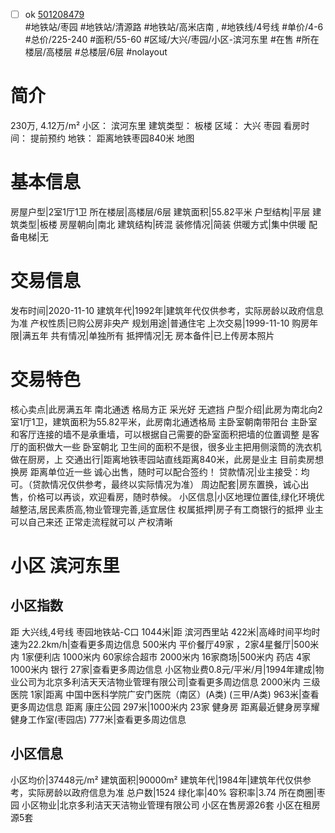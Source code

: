 - [ ] ok [501208479](https://bj.5i5j.com/ershoufang/501208479.html)  
 #地铁站/枣园 #地铁站/清源路 #地铁站/高米店南 ,  #地铁线/4号线
#单价/4-6 #总价/225-240 #面积/55-60   #区域/大兴/枣园/小区-滨河东里 #在售 #所在楼层/高楼层 #总楼层/6层 #nolayout 
# 简介 
 230万,  4.12万/m² 
小区： 滨河东里
建筑类型： 板楼
区域： 大兴 枣园
看房时间： 提前预约
地铁： 距离地铁枣园840米 地图
# 基本信息 
 房屋户型|2室1厅1卫
所在楼层|高楼层/6层
建筑面积|55.82平米
户型结构|平层
建筑类型|板楼
房屋朝向|南北
建筑结构|砖混
装修情况|简装
供暖方式|集中供暖
配备电梯|无
# 交易信息 
 发布时间|2020-11-10
建筑年代|1992年|建筑年代仅供参考，实际房龄以政府信息为准
产权性质|已购公房非央产
规划用途|普通住宅
上次交易|1999-11-10
购房年限|满五年
共有情况|单独所有
抵押情况|无
房本备件|已上传房本照片
# 交易特色 
 核心卖点|此房满五年 南北通透 格局方正 采光好 无遮挡
户型介绍|此房为南北向2室1厅1卫，建筑面积为55.82平米，此房南北通透格局 主卧室朝南带阳台 主卧室和客厅连接的墙不是承重墙，可以根据自己需要的卧室面积把墙的位置调整 是客厅的面积做大一些 卧室朝北 卫生间的面积不是很，很多业主把用侧滚筒的洗衣机做在厨房，上
交通出行|距离地铁枣园站直线距离840米，此房是业主 目前卖房想换房 距离单位近一些 诚心出售，随时可以配合签约！
贷款情况|业主接受：均可。（贷款情况仅供参考，最终以实际情况为准）
周边配套|房东置换，诚心出售，价格可以再谈，欢迎看房，随时恭候。
小区信息|小区地理位置佳,绿化环境优越整洁,居民素质高,物业管理完善,适宜居住
权属抵押|房子有工商银行的抵押 业主可以自己来还 正常走流程就可以 产权清晰
# 小区 滨河东里
## 小区指数 
 距 大兴线,4号线 枣园地铁站-C口 1044米|距 滨河西里站 422米|高峰时间平均时速为22.2km/h|查看更多周边信息
500米内 平价餐厅49家 ，2家4星餐厅|500米内 1家便利店
1000米内 60家综合超市
2000米内 16家商场|500米内 药店 4家
1000米内 银行 27家|查看更多周边信息
小区物业费0.8元/平米/月|1994年建成|物业公司为北京多利洁天天洁物业管理有限公司|查看更多周边信息
2000米内 三级医院 1家|距离 中国中医科学院广安门医院（南区）(A类) (三甲/A类) 963米|查看更多周边信息
距离 康庄公园 297米|1000米内 23家 健身房
距离最近健身房享耀健身工作室(枣园店) 777米|查看更多周边信息
## 小区信息 
 小区均价|37448元/m²
建筑面积|90000m²
建筑年代|1984年|建筑年代仅供参考，实际房龄以政府信息为准
总户数|1524
绿化率|40%
容积率|3.74
所在商圈|枣园
小区物业|北京多利洁天天洁物业管理有限公司
小区在售房源26套
小区在租房源5套
